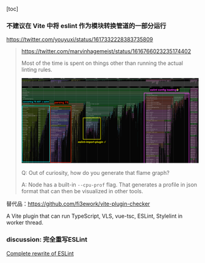 [toc]

### 不建议在 Vite 中将 eslint 作为模块转换管道的一部分运行

https://twitter.com/youyuxi/status/1617332228383735809

> https://twitter.com/marvinhagemeist/status/1616766023235174402
>
> Most of the time is spent on things other than running the actual linting rules.
>
> ![图像](./imgs/Fm_n1N-XgAAZEmg.png)
>
> Q: Out of curiosity, how do you generate that flame graph?
>
> A: Node has a built-in `--cpu-prof` flag. That generates a profile in json format that can then be visualized in other tools.



替代品：https://github.com/fi3ework/vite-plugin-checker

A Vite plugin that can run TypeScript, VLS, vue-tsc, ESLint, Stylelint in worker thread.





### discussion: 完全重写ESLint

[Complete rewrite of ESLint](https://github.com/eslint/eslint/discussions/16557)
